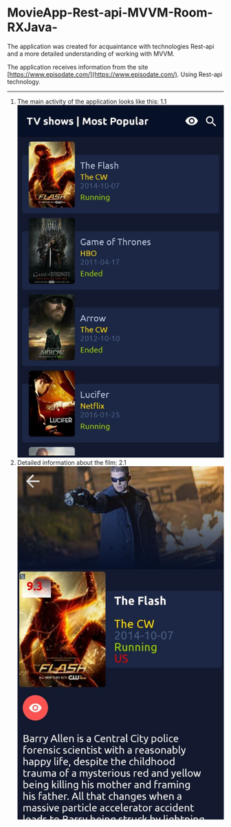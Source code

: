 # MovieApp-Rest-api-MVVM-Room-RXJava-
The application was created for acquaintance with technologies Rest-api and a more detailed understanding of working with MVVM.

The application receives information from the site [https://www.episodate.com/](https://www.episodate.com/). Using Rest-api technology.
***
1. The main activity of the application looks like this:
  1.1 ![main activity](1.jpg)
2. Detailed information about the film:
  2.1 ![detailed](2.jpg)
